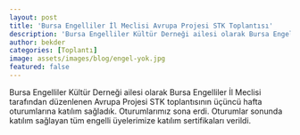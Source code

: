 ```yaml
---
layout: post
title: 'Bursa Engelliler İl Meclisi Avrupa Projesi STK Toplantısı'
description: 'Bursa Engelliler Kültür Derneği ailesi olarak Bursa Engelliler İl Meclisi tarafından düzenlenen Avrupa Projesi STK toplantısına katılım sağladık.'
author: bekder
categories: [Toplantı]
image: assets/images/blog/engel-yok.jpg
featured: false
---
```


Bursa Engelliler Kültür Derneği ailesi olarak Bursa Engelliler İl Meclisi tarafından düzenlenen Avrupa Projesi STK toplantısının üçüncü hafta oturumlarına katılım sağladık. Oturumlarımız sona erdi. Oturumlar sonunda katılım sağlayan tüm engelli üyelerimize katılım sertifikaları verildi.